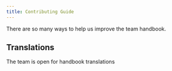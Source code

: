 ```yaml
---
title: Contributing Guide
---
```


There are so many ways to help us improve the team handbook.

## Translations
The team is open for handbook translations
